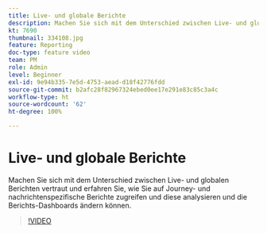 ```yaml
---
title: Live- und globale Berichte
description: Machen Sie sich mit dem Unterschied zwischen Live- und globalen Berichten vertraut und erfahren Sie, wie Sie auf Journey- und nachrichtenspezifische Berichte zugreifen und diese analysieren und die Berichts-Dashboards ändern können.
kt: 7690
thumbnail: 334108.jpg
feature: Reporting
doc-type: feature video
team: PM
role: Admin
level: Beginner
exl-id: 9e94b335-7e5d-4753-aead-d18f42776fdd
source-git-commit: b2afc28f82967324ebed0ee17e291e83c85c3a4c
workflow-type: ht
source-wordcount: '62'
ht-degree: 100%

---
```


# Live- und globale Berichte

Machen Sie sich mit dem Unterschied zwischen Live- und globalen Berichten vertraut und erfahren Sie, wie Sie auf Journey- und nachrichtenspezifische Berichte zugreifen und diese analysieren und die Berichts-Dashboards ändern können.  

>[!VIDEO](https://video.tv.adobe.com/v/334108?quality=12&learn=on)
